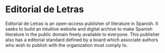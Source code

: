 # Editorial de Letras
 Editorial de Letras is an open-access publisher of literature in Spanish. It seeks to build an intuitive website and digital archive to make Spanish literature in the public domain freely available to everyone. This publisher also has a editorial standard defined by a board which associate authors who wish to publish with the organization must comply to.
